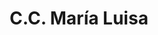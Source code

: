 ---
title: "C.C. María Luisa"
url: /ciudad-guayana-puerto-ordaz/c-c-maria-luisa/
shop: Einkaufszentrum
---